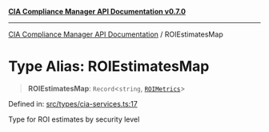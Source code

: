 [**CIA Compliance Manager API Documentation v0.7.0**](../README.md)

***

[CIA Compliance Manager API Documentation](../globals.md) / ROIEstimatesMap

# Type Alias: ROIEstimatesMap

> **ROIEstimatesMap**: `Record`\<`string`, [`ROIMetrics`](../interfaces/ROIMetrics.md)\>

Defined in: [src/types/cia-services.ts:17](https://github.com/Hack23/cia-compliance-manager/blob/main/src/types/cia-services.ts#L17)

Type for ROI estimates by security level
